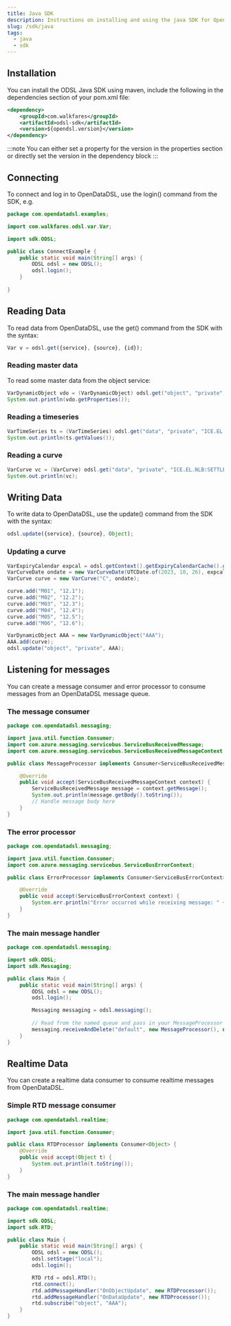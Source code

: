 ```yaml
---
title: Java SDK
description: Instructions on installing and using the java SDK for OpenDataDSL
slug: /sdk/java
tags:
  - java
  - sdk
---
```


## Installation

You can install the ODSL Java SDK using maven, include the following in the dependencies section of your pom.xml file:

```xml
<dependency>
    <groupId>com.walkfares</groupId>
    <artifactId>odsl-sdk</artifactId>
    <version>${opendsl.version}</version>
</dependency>
```

:::note
You can either set a property for the version in the properties section or directly set the version in the dependency block
:::

## Connecting
To connect and log in to OpenDataDSL, use the login() command from the SDK, e.g.

```java
package com.opendatadsl.examples;

import com.walkfares.odsl.var.Var;

import sdk.ODSL;

public class ConnectExample {
    public static void main(String[] args) {
        ODSL odsl = new ODSL();
        odsl.login();
    }
	
}
```

## Reading Data
To read data from OpenDataDSL, use the get() command from the SDK with the syntax:

```js
Var v = odsl.get({service}, {source}, {id});
```

### Reading master data
To read some master data from the object service:

```java
VarDynamicObject vdo = (VarDynamicObject) odsl.get("object", "private", "ICE.EL.NLB");
System.out.println(vdo.getProperties());
```

### Reading a timeseries

```java
VarTimeSeries ts = (VarTimeSeries) odsl.get("data", "private", "ICE.EL.NLB:SETTLE:M01");
System.out.println(ts.getValues());
```

### Reading a curve

```java
VarCurve vc = (VarCurve) odsl.get("data", "private", "ICE.EL.NLB:SETTLE:2023-10-20");
System.out.println(vc);
```

## Writing Data
To write data to OpenDataDSL, use the update() command from the SDK with the syntax:

```js
odsl.update({service}, {source}, Object);
```

### Updating a curve

```java
VarExpiryCalendar expcal = odsl.getContext().getExpiryCalendarCache().get("#RDCEM");
VarCurveDate ondate = new VarCurveDate(UTCDate.of(2023, 10, 26), expcal);
VarCurve curve = new VarCurve("C", ondate);

curve.add("M01", "12.1");
curve.add("M02", "12.2");
curve.add("M03", "12.3");
curve.add("M04", "12.4");
curve.add("M05", "12.5");
curve.add("M06", "12.6");

VarDynamicObject AAA = new VarDynamicObject("AAA");
AAA.add(curve);
odsl.update("object", "private", AAA);
```

## Listening for messages
You can create a message consumer and error processor to consume messages from an OpenDataDSL message queue.

### The message consumer

```java
package com.opendatadsl.messaging;

import java.util.function.Consumer;
import com.azure.messaging.servicebus.ServiceBusReceivedMessage;
import com.azure.messaging.servicebus.ServiceBusReceivedMessageContext;

public class MessageProcessor implements Consumer<ServiceBusReceivedMessageContext> {

	@Override
	public void accept(ServiceBusReceivedMessageContext context) {
		ServiceBusReceivedMessage message = context.getMessage();
		System.out.println(message.getBody().toString());
		// Handle message body here
	}
}
```

### The error processor

```java
package com.opendatadsl.messaging;

import java.util.function.Consumer;
import com.azure.messaging.servicebus.ServiceBusErrorContext;

public class ErrorProcessor implements Consumer<ServiceBusErrorContext> {

	@Override
	public void accept(ServiceBusErrorContext context) {
		System.err.println("Error occurred while receiving message: " + context.getException());
	}
}
```

### The main message handler

```java
package com.opendatadsl.messaging;

import sdk.ODSL;
import sdk.Messaging;

public class Main {
    public static void main(String[] args) {
        ODSL odsl = new ODSL();
        odsl.login();

        Messaging messaging = odsl.messaging();
        
        // Read from the named queue and pass in your MessageProcessor and ErrorProcessor
        messaging.receiveAndDelete("default", new MessageProcessor(), new ErrorProcessor());
    }
}
```

## Realtime Data

You can create a realtime data consumer to consume realtime messages from OpenDataDSL.

### Simple RTD message consumer

```java
package com.opendatadsl.realtime;

import java.util.function.Consumer;

public class RTDProcessor implements Consumer<Object> {
	@Override
	public void accept(Object t) {
		System.out.println(t.toString());
	}	
}
```

### The main message handler

```java
package com.opendatadsl.realtime;

import sdk.ODSL;
import sdk.RTD;

public class Main {
    public static void main(String[] args) {
        ODSL odsl = new ODSL();
        odsl.setStage("local");
        odsl.login();

		RTD rtd = odsl.RTD();
		rtd.connect();
		rtd.addMessageHandler("OnObjectUpdate", new RTDProcessor());
		rtd.addMessageHandler("OnDataUpdate", new RTDProcessor());
		rtd.subscribe("object", "AAA");
    }
}
```